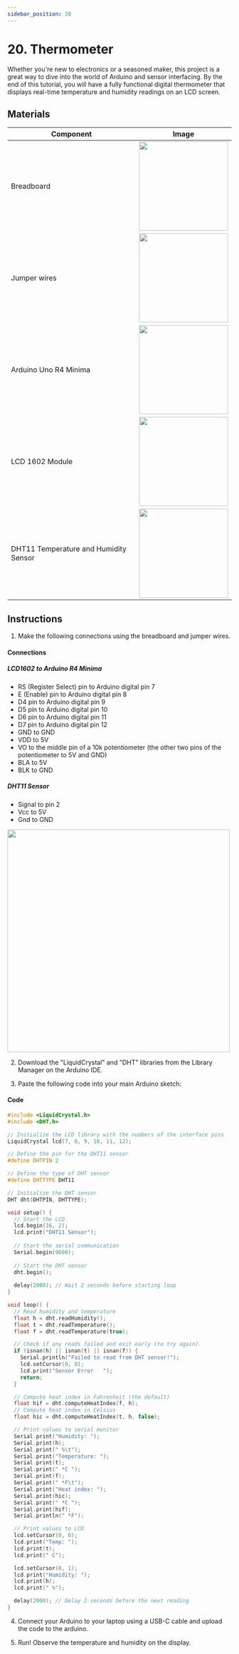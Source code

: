 ```yaml
---
sidebar_position: 20
---
```

# 20. Thermometer
Whether you're new to electronics or a seasoned maker, this project is a great way to dive into the world of Arduino and sensor interfacing. By the end of this tutorial, you will have a fully functional digital thermometer that displays real-time temperature and humidity readings on an LCD screen.

## Materials
| Component                                   | Image                                                         |
|---------------------------------------------|---------------------------------------------------------------|
| Breadboard                                  | <img src="/img/docs/UNO-R4-Starter-Kit/breadboard.webp" width="200" />|
| Jumper wires                                | <img src="/img/docs/UNO-R4-Starter-Kit/jumper-wires.webp" width="200" />|
| Arduino Uno R4 Minima                       | <img src="/img/docs/UNO-R4-Starter-Kit/arduino-r4-minima.webp" width="200" />|
| LCD 1602 Module                             | <img src="/img/docs/UNO-R4-Starter-Kit/LCD1602.webp" width="200"/>|
| DHT11 Temperature and Humidity Sensor       | <img src="/img/docs/UNO-R4-Starter-Kit/DHT11-Sensor.jpg" width="200"/>|

## Instructions

1. Make the following connections using the breadboard and jumper wires.
#### Connections
##### LCD1602 to Arduino R4 Minima
- RS (Register Select) pin to Arduino digital pin 7
- E (Enable) pin to Arduino digital pin 8
- D4 pin to Arduino digital pin 9
- D5 pin to Arduino digital pin 10
- D6 pin to Arduino digital pin 11
- D7 pin to Arduino digital pin 12
- GND to GND
- VDD to 5V
- VO to the middle pin of a 10k potentiometer (the other two pins of the potentiometer to 5V and GND)
- BLA to 5V
- BLK to GND

##### DHT11 Sensor
- Signal to pin 2
- Vcc to 5V
- Gnd to GND
<img src="/img/docs/UNO-R4-Starter-Kit/Thermometer.png" width="500" />

2. Download the "LiquidCrystal" and "DHT" libraries from the Library Manager on the Arduino IDE.

3. Paste the following code into your main Arduino sketch:
#### Code
```cpp
#include <LiquidCrystal.h>
#include <DHT.h>

// Initialize the LCD library with the numbers of the interface pins
LiquidCrystal lcd(7, 8, 9, 10, 11, 12);

// Define the pin for the DHT11 sensor
#define DHTPIN 2

// Define the type of DHT sensor
#define DHTTYPE DHT11

// Initialize the DHT sensor
DHT dht(DHTPIN, DHTTYPE);

void setup() {
  // Start the LCD
  lcd.begin(16, 2);
  lcd.print("DHT11 Sensor");
  
  // Start the serial communication
  Serial.begin(9600);
  
  // Start the DHT sensor
  dht.begin();
  
  delay(2000); // Wait 2 seconds before starting loop
}

void loop() {
  // Read humidity and temperature
  float h = dht.readHumidity();
  float t = dht.readTemperature();
  float f = dht.readTemperature(true);

  // Check if any reads failed and exit early (to try again).
  if (isnan(h) || isnan(t) || isnan(f)) {
    Serial.println("Failed to read from DHT sensor!");
    lcd.setCursor(0, 0);
    lcd.print("Sensor Error   ");
    return;
  }

  // Compute heat index in Fahrenheit (the default)
  float hif = dht.computeHeatIndex(f, h);
  // Compute heat index in Celsius
  float hic = dht.computeHeatIndex(t, h, false);

  // Print values to serial monitor
  Serial.print("Humidity: ");
  Serial.print(h);
  Serial.print(" %\t");
  Serial.print("Temperature: ");
  Serial.print(t);
  Serial.print(" *C ");
  Serial.print(f);
  Serial.print(" *F\t");
  Serial.print("Heat index: ");
  Serial.print(hic);
  Serial.print(" *C ");
  Serial.print(hif);
  Serial.println(" *F");

  // Print values to LCD
  lcd.setCursor(0, 0);
  lcd.print("Temp: ");
  lcd.print(t);
  lcd.print(" C");

  lcd.setCursor(0, 1);
  lcd.print("Humidity: ");
  lcd.print(h);
  lcd.print(" %");

  delay(2000); // Delay 2 seconds before the next reading
}
```

4. Connect your Arduino to your laptop using a USB-C cable and upload the code to the arduino.

5. Run! Observe the temperature and humidity on the display.
